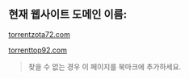 ## 현재 웹사이트 도메인 이름:

[torrentzota72.com](https://torrentzota72.com)

[torrenttop92.com](https://torrenttop92.com)


> 찾을 수 없는 경우 이 페이지를 북마크에 추가하세요.
